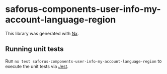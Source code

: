 # saforus-components-user-info-my-account-language-region

This library was generated with [Nx](https://nx.dev).

## Running unit tests

Run `nx test saforus-components-user-info-my-account-language-region` to execute the unit tests via [Jest](https://jestjs.io).
